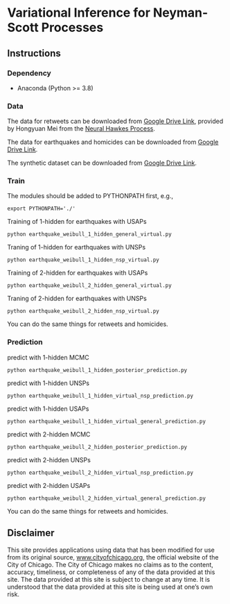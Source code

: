 # Variational Inference for Neyman-Scott Processes
## Instructions
### Dependency
- Anaconda (Python >= 3.8)
### Data
The data for retweets can be downloaded from [Google Drive Link](https://drive.google.com/drive/folders/0BwqmV0EcoUc8UklIR1BKV25YR1U?resourcekey=0-OrlU87jyc1m-dVMmY5aC4w&usp=sharing), provided by Hongyuan Mei from the [Neural Hawkes Process](https://github.com/hongyuanmei/neurawkes).

The data for earthquakes and homicides can be downloaded from [Google Drive Link](https://drive.google.com/drive/folders/1ELuYM9qIj2hoSzJcYAs9UklcwO2WdTNu?usp=sharing).

The synthetic dataset can be downloaded from [Google Drive Link](https://drive.google.com/drive/folders/1zFXdvVeCHCtu9xnhRI_F1odhnNGdIrxS?usp=share_link).
### Train
The modules should be added to PYTHONPATH first, e.g.,
```
export PYTHONPATH='./'
```
Training of 1-hidden for earthquakes with USAPs
```
python earthquake_weibull_1_hidden_general_virtual.py
```
Traning of 1-hidden for earthquakes with UNSPs
```
python earthquake_weibull_1_hidden_nsp_virtual.py
```
Training of 2-hidden for earthquakes with USAPs
```
python earthquake_weibull_2_hidden_general_virtual.py
```
Traning of 2-hidden for earthquakes with UNSPs
```
python earthquake_weibull_2_hidden_nsp_virtual.py
```
You can do the same things for retweets and homicides.

### Prediction
predict with 1-hidden MCMC
```
python earthquake_weibull_1_hidden_posterior_prediction.py
```
predict with 1-hidden UNSPs
```
python earthquake_weibull_1_hidden_virtual_nsp_prediction.py
```
predict with 1-hidden USAPs
```
python earthquake_weibull_1_hidden_virtual_general_prediction.py
```
predict with 2-hidden MCMC
```
python earthquake_weibull_2_hidden_posterior_prediction.py
```
predict with 2-hidden UNSPs
```
python earthquake_weibull_2_hidden_virtual_nsp_prediction.py
```
predict with 2-hidden USAPs
```
python earthquake_weibull_2_hidden_virtual_general_prediction.py
```
You can do the same things for retweets and homicides.
## Disclaimer
This site provides applications using data that has been modified for use from its original source, www.cityofchicago.org, the official website of the City of Chicago.  The City of Chicago makes no claims as to the content, accuracy, timeliness, or completeness of any of the data provided at this site.  The data provided at this site is subject to change at any time.  It is understood that the data provided at this site is being used at one’s own risk.
